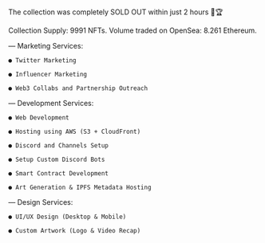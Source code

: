 The collection was completely SOLD OUT within just 2 hours 🥳🏆

Collection Supply: 9991 NFTs.
Volume traded on OpenSea: 8.261 Ethereum.

— Marketing Services:

    ● Twitter Marketing

    ● Influencer Marketing

    ● Web3 Collabs and Partnership Outreach

— Development Services:

    ● Web Development

    ● Hosting using AWS (S3 + CloudFront)

    ● Discord and Channels Setup

    ● Setup Custom Discord Bots

    ● Smart Contract Development

    ● Art Generation & IPFS Metadata Hosting

— Design Services:
  
    ● UI/UX Design (Desktop & Mobile)

    ● Custom Artwork (Logo & Video Recap)
